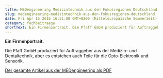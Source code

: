```yaml
---
title: MEDengineering Medizintechnik aus den Fokusregionen Deutschland
slug: medengineering-medizintechnik-aus-den-fokusregionen-deutschland
date: Fri Apr 15 2016 16:31:00 GMT+0200 (Mitteleuropäische Sommerzeit)
category: fachbeitraege
shortText: Ein Firmenportrait. Die Pfaff GmbH produziert für Auftraggeber aus der Medizin- und Dentaltechnik, aber es entstehen auch Teile für die Opto-Elektronik und Sensorik. Der gesamte …
---
```


<p><strong>Ein Firmenportrait.</strong></p>

Die Pfaff GmbH produziert für Auftraggeber aus der Medizin- und Dentaltechnik, aber es entstehen auch Teile für die Opto-Elektronik und Sensorik.</p>

<p><a href="/downloads/medeng_4-16_14-15.pdf" target="_blank" rel="noreferrer noopener" aria-label=" (öffnet in neuem Tab)">Der gesamte Artikel aus der MEDengineering als PDF</a></p>

